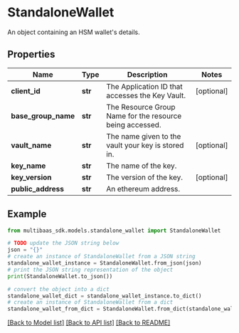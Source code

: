 # StandaloneWallet

An object containing an HSM wallet's details.

## Properties

Name | Type | Description | Notes
------------ | ------------- | ------------- | -------------
**client_id** | **str** | The Application ID that accesses the Key Vault. | [optional] 
**base_group_name** | **str** | The Resource Group Name for the resource being accessed. | 
**vault_name** | **str** | The name given to the vault your key is stored in. | [optional] 
**key_name** | **str** | The name of the key. | 
**key_version** | **str** | The version of the key. | [optional] 
**public_address** | **str** | An ethereum address. | 

## Example

```python
from multibaas_sdk.models.standalone_wallet import StandaloneWallet

# TODO update the JSON string below
json = "{}"
# create an instance of StandaloneWallet from a JSON string
standalone_wallet_instance = StandaloneWallet.from_json(json)
# print the JSON string representation of the object
print(StandaloneWallet.to_json())

# convert the object into a dict
standalone_wallet_dict = standalone_wallet_instance.to_dict()
# create an instance of StandaloneWallet from a dict
standalone_wallet_from_dict = StandaloneWallet.from_dict(standalone_wallet_dict)
```
[[Back to Model list]](../README.md#documentation-for-models) [[Back to API list]](../README.md#documentation-for-api-endpoints) [[Back to README]](../README.md)


